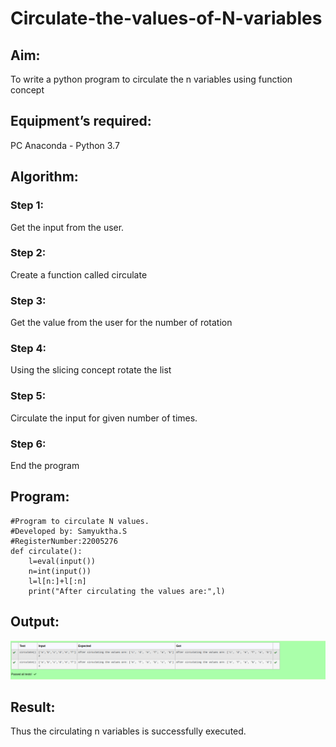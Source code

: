 # Circulate-the-values-of-N-variables
## Aim:
To write a python program to circulate the n variables using function concept
## Equipment’s required:
PC
Anaconda - Python 3.7
## Algorithm: 
### Step 1: 
Get the input from the user.
### Step 2: 
Create a function called circulate
### Step 3: 
Get the value from the user for the number of rotation
### Step 4: 
Using the slicing concept rotate the list

### Step 5: 
Circulate the input for given number of times.
### Step 6: 
End the program

## Program:
```
#Program to circulate N values.
#Developed by: Samyuktha.S
#RegisterNumber:22005276
def circulate():
    l=eval(input())
    n=int(input())
    l=l[n:]+l[:n]
    print("After circulating the values are:",l)
```
## Output:
![output](/Result.png)
## Result:

Thus the circulating n variables is successfully executed.
